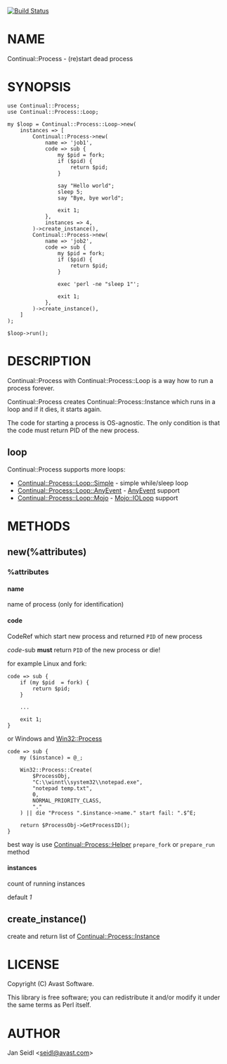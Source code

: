 [![Build Status](https://travis-ci.org/JaSei/Continual-Process.svg?branch=master)](https://travis-ci.org/JaSei/Continual-Process)
# NAME

Continual::Process - (re)start dead process

# SYNOPSIS

    use Continual::Process;
    use Continual::Process::Loop;

    my $loop = Continual::Process::Loop->new(
        instances => [
            Continual::Process->new(
                name => 'job1',
                code => sub {
                    my $pid = fork;
                    if ($pid) {
                        return $pid;
                    }

                    say "Hello world";
                    sleep 5;
                    say "Bye, bye world";

                    exit 1;
                },
                instances => 4,
            )->create_instance(),
            Continual::Process->new(
                name => 'job2',
                code => sub {
                    my $pid = fork;
                    if ($pid) {
                        return $pid;
                    }

                    exec 'perl -ne "sleep 1"';

                    exit 1;
                },
            )->create_instance(),
        ]
    );

    $loop->run();

# DESCRIPTION

Continual::Process with Continual::Process::Loop is a way how to run a process forever.

Continual::Process creates Continual::Process::Instance which runs in a loop and if it dies, it starts again.

The code for starting a process is OS-agnostic. The only condition is that the code must return PID of the new process.

## loop

Continual::Process supports more loops:

- [Continual::Process::Loop::Simple](https://metacpan.org/pod/Continual::Process::Loop::Simple) - simple while/sleep loop
- [Continual::Process::Loop::AnyEvent](https://metacpan.org/pod/Continual::Process::Loop::AnyEvent) - [AnyEvent](https://metacpan.org/pod/AnyEvent) support
- [Continual::Process::Loop::Mojo](https://metacpan.org/pod/Continual::Process::Loop::Mojo) - [Mojo::IOLoop](https://metacpan.org/pod/Mojo::IOLoop) support

# METHODS

## new(%attributes)

### %attributes

#### name

name of process (only for identification)

#### code

CodeRef which start new process and returned `PID` of new process

_code_-sub **must** return `PID` of the new process or die!

for example Linux and fork:

    code => sub {
        if (my $pid  = fork) {
            return $pid;
        }

        ...

        exit 1;
    }

or Windows and [Win32::Process](https://metacpan.org/pod/Win32::Process)

    code => sub {
        my ($instance) = @_;

        Win32::Process::Create(
            $ProcessObj,
            "C:\\winnt\\system32\\notepad.exe",
            "notepad temp.txt",
            0,
            NORMAL_PRIORITY_CLASS,
            "."
        ) || die "Process ".$instance->name." start fail: ".$^E;

        return $ProcessObj->GetProcessID();
    }

best way is use [Continual::Process::Helper](https://metacpan.org/pod/Continual::Process::Helper) `prepare_fork` or `prepare_run` method

#### instances

count of running instances

default _1_

## create\_instance()

create and return list of [Continual::Process::Instance](https://metacpan.org/pod/Continual::Process::Instance)

# LICENSE

Copyright (C) Avast Software.

This library is free software; you can redistribute it and/or modify
it under the same terms as Perl itself.

# AUTHOR

Jan Seidl &lt;seidl@avast.com>
